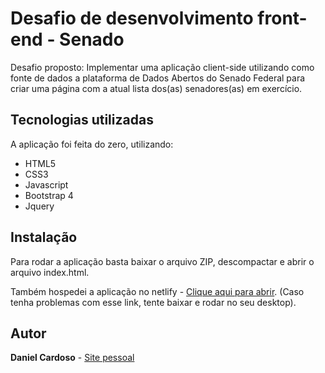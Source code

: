 # Desafio de desenvolvimento front-end - Senado

Desafio proposto: Implementar uma aplicação client-side utilizando como fonte de dados a plataforma de Dados Abertos
do Senado Federal para criar uma página com a atual lista dos(as) senadores(as) em exercício.

## Tecnologias utilizadas

A aplicação foi feita do zero, utilizando:

* HTML5
* CSS3
* Javascript
* Bootstrap 4
* Jquery

## Instalação

Para rodar a aplicação basta baixar o arquivo ZIP, descompactar e abrir o arquivo index.html.

Também hospedei a aplicação no netlify - [Clique aqui para abrir](https://desafiosenado.netlify.app/). (Caso tenha problemas com esse link, tente baixar e rodar no seu desktop).

## Autor



**Daniel Cardoso** - [Site pessoal](danielcardoso.com.br)

